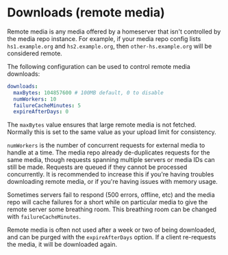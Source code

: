 # Downloads (remote media)

Remote media is any media offered by a homeserver that isn't controlled by the media repo
instance. For example, if your media repo config lists `hs1.example.org` and `hs2.example.org`,
then `other-hs.example.org` will be considered remote.

The following configuration can be used to control remote media downloads:

```yaml
downloads:
  maxBytes: 104857600 # 100MB default, 0 to disable
  numWorkers: 10
  failureCacheMinutes: 5
  expireAfterDays: 0
```

The `maxBytes` value ensures that large remote media is not fetched. Normally this is set to the
same value as your upload limit for consistency.

`numWorkers` is the number of concurrent requests for external media to handle at a time. The media
repo already de-duplicates requests for the same media, though requests spanning multiple servers
or media IDs can still be made. Requests are queued if they cannot be processed concurrently. It
is recommended to increase this if you're having troubles downloading remote media, or if you're
having issues with memory usage.

Sometimes servers fail to respond (500 errors, offline, etc) and the media repo will cache failures
for a short while on particular media to give the remote server some breathing room. This breathing
room can be changed with `failureCacheMinutes`.

Remote media is often not used after a week or two of being downloaded, and can be purged with the
`expireAfterDays` option. If a client re-requests the media, it will be downloaded again.
